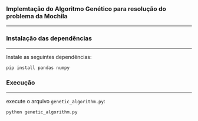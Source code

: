 ### Implemtação do Algoritmo Genético para resolução do problema da Mochila

---

### Instalação das dependências

---

Instale as seguintes dependências:

```bash
pip install pandas numpy
```

### Execução

---

execute o arquivo `genetic_algorithm.py`:

```bash
python genetic_algorithm.py
```
